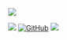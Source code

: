 <!-- <ul> 
 <li>I am proficient in copying stuff from stack overflow</li> 
 <li>I make fake commits in my dotfiles repository to make it look like I got contributions</li>
 <li>I don't like codeforces</li>
 <li>const i = you - you[intelligence]</li>
</ul>  -->

<img align="center" src="https://github-readme-stats.vercel.app/api?username=tarun-varier&bg_color=30,e96443,904e95&title_color=fff&text_color=fff" />

<br />

<a href="https://twitter.com/nohomobutsapien"><img src="https://img.shields.io/badge/-Twitter-1DA1F2?style=for-the-badge&logo=Twitter&logoColor=white"></a>
<a href="https://github.com/tarun-varier"><img src="https://img.shields.io/badge/-Github-000000?style=for-the-badge&logo=Github&logoColor=white" alt="GitHub"></a>
<a href="https://tarun-varier.github.io"><img src="https://img.shields.io/badge/-Site-FF2929?style=for-the-badge&logo=Webpack&logoColor=white"></a>
